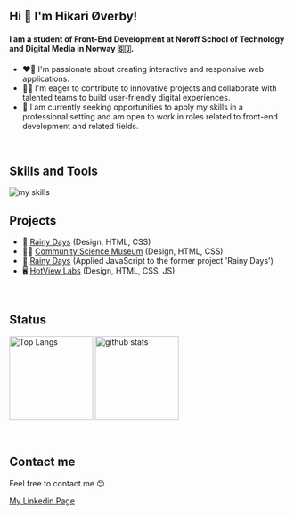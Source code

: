 ## Hi 👋 I'm Hikari Øverby!

#### I am a student of Front-End Development at Noroff School of Technology and Digital Media in Norway 🇸🇯.

- ❤️‍🔥 I'm passionate about creating interactive and responsive web applications.
- 👩‍💻 I'm eager to contribute to innovative projects and collaborate with talented teams to build user-friendly digital experiences.
- 💼 I am currently seeking opportunities to apply my skills in a professional setting and am open to work in roles related to front-end development and related fields.

<br>

## Skills and Tools

<img alt="my skills" src="https://skillicons.dev/icons?theme=light&perline=8&i=js,html,css,github,figma,xd" />

<br>

## Projects

- 🌂 [Rainy Days](https://github.com/NoroffFEU/html-css-course-assignment-Hikari) (Design, HTML, CSS)
- 👩‍🔬 [Community Science Museum](https://github.com/H-chai/Semester-Project-1) (Design, HTML, CSS)
- 🧥 [Rainy Days](https://github.com/H-chai/JS1-CA) (Applied JavaScript to the former project 'Rainy Days')
- 🖥 [HotView Labs](https://github.com/NoroffFEU/FED1-PE1-H-chai) (Design, HTML, CSS, JS)

<br>

## Status

<p align="left"> 
  <img alt="Top Langs" height="150px" src="https://github-readme-stats.vercel.app/api/top-langs/?username=H-chai&layout=compact&show_icons=true" />
  <img alt="github stats" height="150px" src="https://github-readme-stats.vercel.app/api?username=H-chai" />
</p>

<br>

## Contact me

Feel free to contact me 😊

[My Linkedin Page](https://www.linkedin.com/in/hikari-%C3%B8verby-957493241)

